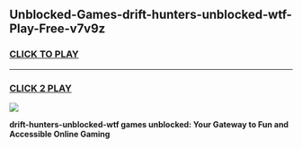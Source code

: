 
## Unblocked-Games-drift-hunters-unblocked-wtf-Play-Free-v7v9z
<h3>
<a href="https://premium76.site?title=drift-hunters-unblocked-wtf&ref=20M">CLICK TO PLAY</a></h3>
<hr>

<h3>
<a href="https://premium76.site?title=drift-hunters-unblocked-wtf&ref=20M">CLICK 2 PLAY</a>
  
</h3>

<a href="https://premium76.site?title=drift-hunters-unblocked-wtf&ref=19M"><img src="https://clearcache.store/games.png"></a>


**drift-hunters-unblocked-wtf games unblocked: Your Gateway to Fun and Accessible Online Gaming**
